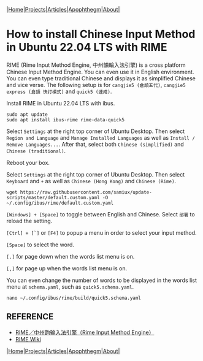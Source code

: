 |[Home](/README.md)|[Projects](/projects.md)|[Articles](/articles.md)|[Apophthegm](/apophthegm.md)|[About](/about.md)|

# How to install Chinese Input Method in Ubuntu 22.04 LTS with RIME

RIME (Rime Input Method Engine, 中州韻輸入法引擎) is a cross platform Chinese Input Method Engine.  You can even use it in English environment.  You can even type traditional Chinese and displays it as simplified Chinese and vice verse.  The following setup is for ```cangjie5 (倉頡五代)```, ```cangjie5 express (倉頡 快打模式)``` and ```quick5 (速成)```.

Install RIME in Ubuntu 22.04 LTS with ibus.

```
sudo apt update
sudo apt install ibus-rime rime-data-quick5
```

Select ```Settings``` at the right top corner of Ubuntu Desktop.  Then select ```Region and Language``` and ```Manage Installed Languages``` as well as ```Install / Remove Languages...```.  After that, select both ```Chinese (simplified)``` and ```Chinese (traditional)```.

Reboot your box.

Select ```Settings``` at the right top corner of Ubuntu Desktop.  Then select ```Keyboard``` and ```+``` as well as ```Chinese (Hong Kong)``` and ```Chinese (Rime)```.

```
wget https://raw.githubusercontent.com/samiux/update-scripts/master/default.custom.yaml -O ~/.config/ibus/rime/default.custom.yaml
```

```[Windows] + [Space]``` to toggle between English and Chinese.  Select ```部署``` to reload the setting.

```[Ctrl] + [`]``` or ```[F4]``` to popup a menu in order to select your input method.

```[Space]``` to select the word.

```[.]``` for page down when the words list menu is on.

```[,]``` for page up when the words list menu is on.

You can even change the number of words to be displayed in the words list menu at ```schema.yaml```, such as ```quick5.schema.yaml```.

```
nano ~/.config/ibus/rime/build/quick5.schema.yaml
```

## REFERENCE

- [RIME／中州韵输入法引擎（Rime Input Method Engine）](https://rime.im/)  
- [RIME Wiki](https://github.com/rime/home/wiki)  

|[Home](/README.md)|[Projects](/projects.md)|[Articles](/articles.md)|[Apophthegm](/apophthegm.md)|[About](/about.md)|

